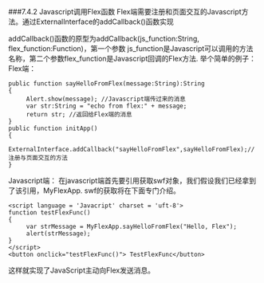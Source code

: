 ###7.4.2 Javascript调用Flex函数
Flex端需要注册和页面交互的Javascript方法。通过ExternalInterface的addCallback()函数实现

addCallback()函数的原型为addCallback(js_function:String, flex_function:Function)，第一个参数
js_function是Javascript可以调用的方法名称，第二个参数flex_function是Javascript回调的Flex方法.
举个简单的例子：
Flex端：


```
public function sayHelloFromFlex(message:String):String
{
     Alert.show(message); //Javascript端传过来的消息
     var str:String = "echo from flex:" + message;
     return str; //返回给Flex端的消息
}
public function initApp()
{
      ExternalInterface.addCallback("sayHelloFromFlex",sayHelloFromFlex);//注册与页面交互的方法
}
```


Javascript端：
在javascript端首先要引用获取swf对象，我们假设我们已经拿到了该引用，MyFlexApp.
swf的获取将在下面专门介绍。


```
<script language = 'Javacript' charset = 'uft-8'>
function testFlexFunc()
{
     var strMessage = MyFlexApp.sayHelloFromFlex("Hello, Flex");
     alert(strMessage); 
}
</script>
<button onclick="testFlexFunc()"> TestFlexFunc</button>
```

这样就实现了JavaScript主动向Flex发送消息。
